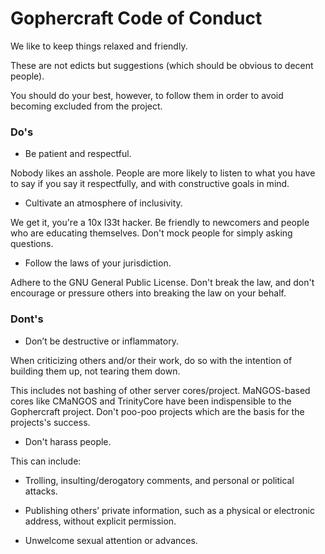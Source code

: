 # Gophercraft Code of Conduct

We like to keep things relaxed and friendly.

These are not edicts but suggestions (which should be obvious to decent people).

You should do your best, however, to follow them in order to avoid becoming excluded from the project.

### Do's

- Be patient and respectful.

Nobody likes an asshole. People are more likely to listen to what you have to say if you say it respectfully, and with constructive goals in mind.

- Cultivate an atmosphere of inclusivity.

We get it, you're a 10x l33t hacker. Be friendly to newcomers and people who are educating themselves. Don't mock people for simply asking questions.

- Follow the laws of your jurisdiction.

Adhere to the GNU General Public License. Don't break the law, and don't encourage or pressure others into breaking the law on your behalf.

### Dont's

- Don’t be destructive or inflammatory. 

When criticizing others and/or their work, do so with the intention of building them up, not tearing them down.

This includes not bashing of other server cores/project. MaNGOS-based cores like CMaNGOS and TrinityCore have been indispensible to the Gophercraft project. Don't poo-poo projects which are the basis for the projects's success. 

- Don't harass people.

This can include:

  - Trolling, insulting/derogatory comments, and personal or political attacks.

  - Publishing others’ private information, such as a physical or electronic address, without explicit permission.

  - Unwelcome sexual attention or advances.
